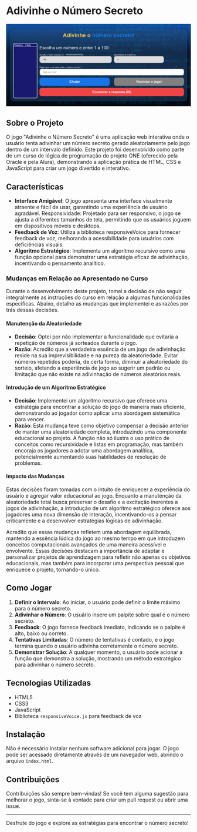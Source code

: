 # Adivinhe o Número Secreto

![Screenshot da página](img/screenshot.png?raw=true "Screenshot da página")

## Sobre o Projeto

O jogo "Adivinhe o Número Secreto" é uma aplicação web interativa onde o usuário tenta adivinhar um número secreto gerado aleatoriamente pelo jogo dentro de um intervalo definido. Este projeto foi desenvolvido como parte de um curso de lógica de programação do projeto ONE (oferecido pela Oracle e pela Alura), demonstrando a aplicação prática de HTML, CSS e JavaScript para criar um jogo divertido e interativo.

## Características

- **Interface Amigável**: O jogo apresenta uma interface visualmente atraente e fácil de usar, garantindo uma experiência de usuário agradável.
  Responsividade: Projetado para ser responsivo, o jogo se ajusta a diferentes tamanhos de tela, permitindo que os usuários joguem em dispositivos móveis e desktops.
- **Feedback de Voz**: Utiliza a biblioteca responsiveVoice para fornecer feedback de voz, melhorando a acessibilidade para usuários com deficiências visuais.
- **Algoritmo Estratégico**: Implementa um algoritmo recursivo como uma função opcional para demonstrar uma estratégia eficaz de adivinhação, incentivando o pensamento analítico.

### Mudanças em Relação ao Apresentado no Curso

Durante o desenvolvimento deste projeto, tomei a decisão de não seguir integralmente as instruções do curso em relação a algumas funcionalidades específicas. Abaixo, detalho as mudanças que implementei e as razões por trás dessas decisões.

#### Manutenção da Aleatoriedade

- **Decisão**: Optei por não implementar a funcionalidade que evitaria a repetição de números já sorteados durante o jogo.
- **Razão**: Acredito que a verdadeira essência de um jogo de adivinhação reside na sua imprevisibilidade e na pureza da aleatoriedade. Evitar números repetidos poderia, de certa forma, diminuir a aleatoriedade do sorteio, afetando a experiência de jogo ao sugerir um padrão ou limitação que não existe na adivinhação de números aleatórios reais.

#### Introdução de um Algoritmo Estratégico

- **Decisão**: Implementei um algoritmo recursivo que oferece uma estratégia para encontrar a solução do jogo de maneira mais eficiente, demonstrando ao jogador como aplicar uma abordagem sistemática para vencer.
- **Razão**: Esta mudança teve como objetivo compensar a decisão anterior de manter uma aleatoriedade completa, introduzindo uma componente educacional ao projeto. A função não só ilustra o uso prático de conceitos como recursividade e listas em programação, mas também encoraja os jogadores a adotar uma abordagem analítica, potencialmente aumentando suas habilidades de resolução de problemas.

#### Impacto das Mudanças

Estas decisões foram tomadas com o intuito de enriquecer a experiência do usuário e agregar valor educacional ao jogo. Enquanto a manutenção da aleatoriedade total busca preservar o desafio e a excitação inerentes a jogos de adivinhação, a introdução de um algoritmo estratégico oferece aos jogadores uma nova dimensão de interação, incentivando-os a pensar criticamente e a desenvolver estratégias lógicas de adivinhação.

Acredito que essas mudanças refletem uma abordagem equilibrada, mantendo a essência lúdica do jogo ao mesmo tempo em que introduzem conceitos computacionais avançados de uma maneira acessível e envolvente. Essas decisões destacam a importância de adaptar e personalizar projetos de aprendizagem para refletir não apenas os objetivos educacionais, mas também para incorporar uma perspectiva pessoal que enriquece o projeto, tornando-o único.

## Como Jogar

1. **Definir o Intervalo**: Ao iniciar, o usuário pode definir o limite máximo para o número secreto.
2. **Adivinhar o Número**: O usuário insere um palpite sobre qual é o número secreto.
3. **Feedback**: O jogo fornece feedback imediato, indicando se o palpite é alto, baixo ou correto.
4. **Tentativas Limitadas**: O número de tentativas é contado, e o jogo termina quando o usuário adivinha corretamente o número secreto.
5. **Demonstrar Solução**: A qualquer momento, o usuário pode acionar a função que demonstra a solução, mostrando um método estratégico para adivinhar o número secreto.

## Tecnologias Utilizadas

- HTML5
- CSS3
- JavaScript
- Biblioteca `responsiveVoice.js` para feedback de voz

## Instalação

Não é necessário instalar nenhum software adicional para jogar. O jogo pode ser acessado diretamente através de um navegador web, abrindo o arquivo `index.html`.

## Contribuições

Contribuições são sempre bem-vindas! Se você tem alguma sugestão para melhorar o jogo, sinta-se à vontade para criar um pull request ou abrir uma issue.

---

Desfrute do jogo e explore as estratégias para encontrar o número secreto!
